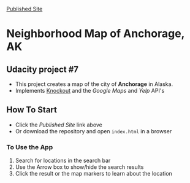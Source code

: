 [Published Site](http://sshilal1.github.io/neighborhoodMap/)
# Neighborhood Map of Anchorage, AK
## Udacity project #7

* This project creates a map of the city of **Anchorage** in Alaska.
* Implements [Knockout](http://www.knockoutjs.com) and the *Google Maps* and *Yelp* API's

## How To Start
* Click the *Published Site* link above
* Or download the repository and open `index.html` in a browser

### To Use the App
1. Search for locations in the search bar
2. Use the Arrow box to show/hide the search results
3. Click the result or the map markers to learn about the location
